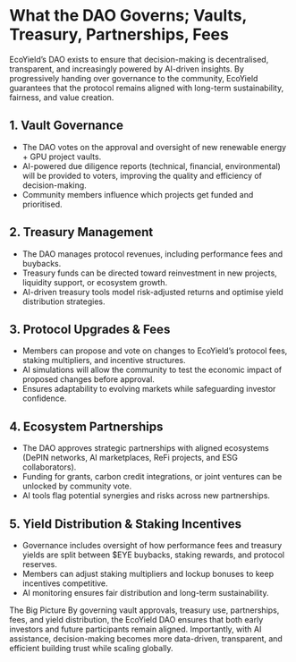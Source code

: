 # What the DAO Governs; Vaults, Treasury, Partnerships, Fees

EcoYield’s DAO exists to ensure that decision-making is decentralised,
transparent, and increasingly powered by AI-driven insights. By
progressively handing over governance to the community, EcoYield
guarantees that the protocol remains aligned with long-term
sustainability, fairness, and value creation.

## 1. Vault Governance

- The DAO votes on the approval and oversight of new renewable energy +
GPU project vaults.
- AI-powered due diligence reports (technical, financial, environmental)
will be provided to voters, improving the quality and efficiency of
decision-making.
- Community members influence which projects get funded and prioritised.

## 2. Treasury Management

- The DAO manages protocol revenues, including performance fees and
buybacks.
- Treasury funds can be directed toward reinvestment in new projects,
liquidity support, or ecosystem growth.
- AI-driven treasury tools model risk-adjusted returns and optimise
yield distribution strategies.

## 3. Protocol Upgrades & Fees

- Members can propose and vote on changes to EcoYield’s protocol fees,
staking multipliers, and incentive structures.
- AI simulations will allow the community to test the economic impact of
proposed changes before approval.
- Ensures adaptability to evolving markets while safeguarding investor
confidence.

## 4. Ecosystem Partnerships

- The DAO approves strategic partnerships with aligned ecosystems
(DePIN networks, AI marketplaces, ReFi projects, and ESG
collaborators).
- Funding for grants, carbon credit integrations, or joint ventures can
be unlocked by community vote.
- AI tools flag potential synergies and risks across new partnerships.

## 5. Yield Distribution & Staking Incentives

- Governance includes oversight of how performance fees and treasury
yields are split between $EYE buybacks, staking rewards, and protocol
reserves.
- Members can adjust staking multipliers and lockup bonuses to keep
incentives competitive.
- AI monitoring ensures fair distribution and long-term sustainability.

The Big Picture
By governing vault approvals, treasury use, partnerships, fees, and
yield distribution, the EcoYield DAO ensures that both early investors
and future participants remain aligned. Importantly, with AI assistance,
decision-making becomes more data-driven, transparent, and efficient 
building trust while scaling globally.
